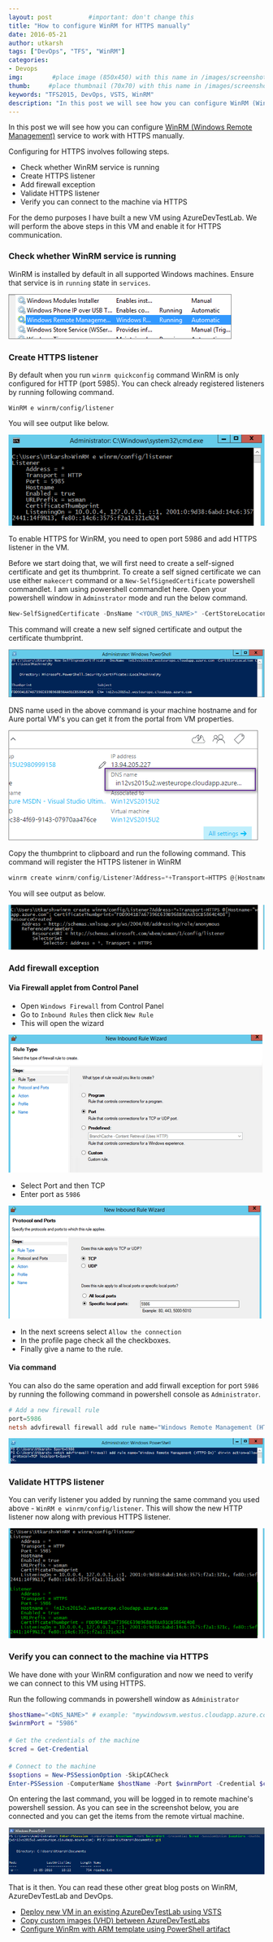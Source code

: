 ```yaml
---
layout: post          #important: don't change this
title: "How to configure WinRM for HTTPS manually"
date: 2016-05-21 
author: utkarsh
tags: ["DevOps", "TFS", "WinRM"]
categories:
- Devops
img:        #place image (850x450) with this name in /images/screenshots
thumb:     #place thumbnail (70x70) with this name in /images/screenshotsthumbs/
keywords: "TFS2015, DevOps, VSTS, WinRM"
description: "In this post we will see how you can configure WinRM (Windows Remote Management) service to work with HTTPS manually."
---
```

In this post we will see how you can configure [WinRM (Windows Remote Management)][1] service to work with HTTPS manually.

[1]:https://msdn.microsoft.com/en-us/library/aa384426(v=vs.85).aspx

<!--more--> 

Configuring for HTTPS involves following steps.

- Check whether WinRM service is running
- Create HTTPS listener
- Add firewall exception
- Validate HTTPS listener
- Verify you can connect to the machine via HTTPS

For the demo purposes I have built a new VM using AzureDevTestLab. We will perform the above steps in this VM and enable it for HTTPS communication. 

### Check whether WinRM service is running ###
WinRM is installed by default in all supported Windows machines. Ensure that service is in `running` state in `services`.

![](/images/screenshots/utkarsh/2016-05-21_winrm_service_status.png)

### Create HTTPS listener ###

By default when you run `winrm quickconfig` command WinRM is only configured for HTTP (port 5985). You can check already registered listeners by running following command.

```console
WinRM e winrm/config/listener
``` 

You will see output like below.

![](/images/screenshots/utkarsh/2016-05-21_winrm_listener.png)

To enable HTTPS for WinRM, you need to open port 5986 and add HTTPS listener in the VM. 

Before we start doing that, we will first need to create a self-signed certificate and get its thumbprint. To create a self signed certificate we can use either `makecert` command or a `New-SelfSignedCertificate` powershell commandlet. I am using powershell commandlet here. Open your powershell window in `Adminstrator` mode and run the below command.

```powershell
New-SelfSignedCertificate -DnsName "<YOUR_DNS_NAME>" -CertStoreLocation Cert:\LocalMachine\My
```

This command will create a new self signed certificate and output the  certificate thumbprint.

![](/images/screenshots/utkarsh/2016-05-21_winrm_self_signed_certificate.png)

DNS name used in the above command is your machine hostname and for Aure portal VM's you can get it from the portal from VM properties.

![WinRM DNS Name](/images/screenshots/utkarsh/2016-05-21_winrm_dns_name.png) 

Copy the thumbprint to clipboard and run the following command. This command will register the HTTPS listener in WinRM

```powershell
winrm create winrm/config/Listener?Address=*+Transport=HTTPS @{Hostname="<YOUR_DNS_NAME>"; CertificateThumbprint="<COPIED_CERTIFICATE_THUMBPRINT>"}
```
You will see output as below.

![](/images/screenshots/utkarsh/2016-05-21_winrm_create_https_listener.png)

### Add firewall exception ###

#### **Via Firewall applet from Control Panel** ####
- Open `Windows Firewall` from Control Panel
- Go to `Inbound Rules` then click `New Rule`
- This will open the wizard

![](/images/screenshots/utkarsh/2016-05-21_winrm_firwall_wizard.png)

- Select Port and then TCP
- Enter port as `5986`

![](/images/screenshots/utkarsh/2016-05-21_winrm_firwall_port_add_wiz.png) 

- In the next screens select `Allow the connection`
- In the profile page check all the checkboxes.
- Finally give a name to the rule.

#### **Via command** ####

You can also do the same operation and add firwall exception for port `5986` by running the following command in powershell console as `Administrator`.

```powershell
# Add a new firewall rule
port=5986
netsh advfirewall firewall add rule name="Windows Remote Management (HTTPS-In)" dir=in action=allow protocol=TCP localport=$port
```
![](/images/screenshots/utkarsh/2016-05-21_winrm_firwall_port_add_cmd.png)

### Validate HTTPS listener ###

You can verify listener you added by running the same command you used above - `WinRM e winrm/config/listener`. This will show the new HTTP listener now along with previous HTTPS listener.


![](/images/screenshots/utkarsh/2016-05-21_winrm_https_listener.png)  

### Verify you can connect to the machine via HTTPS ###

We have done with your WinRM configuration and now we need to verify we can connect to this VM using HTTPS.

Run the following commands in powershell window as `Administrator`

```powershell
$hostName="<DNS_NAME>" # example: "mywindowsvm.westus.cloudapp.azure.com"
$winrmPort = "5986"

# Get the credentials of the machine
$cred = Get-Credential

# Connect to the machine
$soptions = New-PSSessionOption -SkipCACheck
Enter-PSSession -ComputerName $hostName -Port $winrmPort -Credential $cred -SessionOption $soptions -UseSSL
```
On entering the last command, you will be logged in to remote machine's powershell session. As you can see in the screenshot below, you are connected and you can get the items from the remote virtual machine.

![](/images/screenshots/utkarsh/2016-05-21_winrm_client_validation_cmd.png)

That is it then. You can read these other great blog posts on WinRM, AzureDevTestLab and DevOps.

- [Deploy new VM in an existing AzureDevTestLab using VSTS](http://www.visualstudiogeeks.com/blog/DevOps/Deploy-New-VM-To-Existing-AzureDevTestLab-From-VSTS)
- [Copy custom images (VHD) between AzureDevTestLabs](http://www.visualstudiogeeks.com/blog/DevOps/How-To-Move-CustomImages-VHD-Between-AzureDevTestLabs)
- [Configure WinRm with ARM template using PowerShell artifact](http://www.visualstudiogeeks.com/blog/DevOps/Configure-winrm-with-ARM-template-in-AzureDevTestLab-VM-deployment-using-PowerShell-artifact)